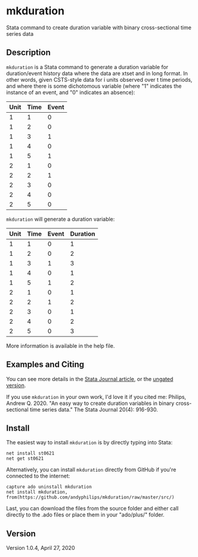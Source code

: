 # mkduration
Stata command to create duration variable with binary cross-sectional time series data

## Description
`mkduration` is a Stata command to generate a duration variable for duration/event history data where the data are xtset and in long format. In other words, given CSTS-style data for i units observed over t time periods, and where there is some dichotomous variable (where "1" indicates the instance of an event, and "0" indicates an absence):

| Unit | Time | Event |
|------|------|-------|
| 1    | 1    | 0     |
| 1    | 2    | 0     |
| 1    | 3    | 1     |
| 1    | 4    | 0     |
| 1    | 5    | 1     |
| 2    | 1    | 0     |
| 2    | 2    | 1     |
| 2    | 3    | 0     |
| 2    | 4    | 0     |
| 2    | 5    | 0     |

`mkduration` will generate a duration variable:

| Unit | Time | Event | Duration |
|------|------|-------|----------|
| 1 | 1 | 0 | 1 |
| 1 | 2 | 0 | 2 |
| 1 | 3 | 1 | 3 |
| 1 | 4 | 0 | 1 |
| 1 | 5 | 1 | 2 |
| 2 | 1 | 0 | 1 |
| 2 | 2 | 1 | 2 |
| 2 | 3 | 0 | 1 |
| 2 | 4 | 0 | 2 |
| 2 | 5 | 0 | 3 |

More information is available in the help file.

## Examples and Citing
You can see more details in the [Stata Journal article](https://journals.sagepub.com/doi/10.1177/1536867X20976322), or the [ungated version](https://github.com/andyphilips/mkduration/blob/master/Philips-2020-SJ.pdf).

If you use `mkduration` in your own work, I'd love it if you cited me: Philips, Andrew Q. 2020. "An easy way to create duration variables in binary cross-sectional time series data." The Stata Journal 20(4): 916-930.


## Install
The easiest way to install `mkduration` is by directly typing into Stata:
```
net install st0621
net get st0621
```

Alternatively, you can install `mkduration` directly from GitHub if you're connected to the internet:
```
capture ado uninstall mkduration
net install mkduration, from(https://github.com/andyphilips/mkduration/raw/master/src/)
```

Last, you can download the files from the source folder and either call directly to the .ado files or place them in your "ado/plus/" folder.

## Version
Version 1.0.4, April 27, 2020
